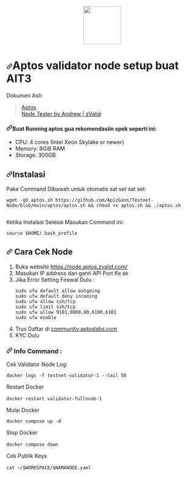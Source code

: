 <p align="center" dir="auto">
    <a target="_blank" rel="noopener noreferrer" href="https://user-images.githubusercontent.com/50621007/165930080-4f541b46-1ae3-461c-acc9-de72d7ab93b7.png"><img width="100" height="auto" src="https://user-images.githubusercontent.com/50621007/165930080-4f541b46-1ae3-461c-acc9-de72d7ab93b7.png" style="max-width: 100%;"></a>
  </p>
  <h1 dir="auto"><a id="user-content-aptos-validator-node-setup-for-ait2-updated-30062022" class="anchor" aria-hidden="true" href="#aptos-validator-node-setup-for-ait2-updated-30062022"><svg class="octicon octicon-link" viewBox="0 0 16 16" version="1.1" width="16" height="16" aria-hidden="true"><path fill-rule="evenodd" d="M7.775 3.275a.75.75 0 001.06 1.06l1.25-1.25a2 2 0 112.83 2.83l-2.5 2.5a2 2 0 01-2.83 0 .75.75 0 00-1.06 1.06 3.5 3.5 0 004.95 0l2.5-2.5a3.5 3.5 0 00-4.95-4.95l-1.25 1.25zm-4.69 9.64a2 2 0 010-2.83l2.5-2.5a2 2 0 012.83 0 .75.75 0 001.06-1.06 3.5 3.5 0 00-4.95 0l-2.5 2.5a3.5 3.5 0 004.95 4.95l1.25-1.25a.75.75 0 00-1.06-1.06l-1.25 1.25a2 2 0 01-2.83 0z"></path></svg></a>Aptos validator node setup buat AIT3</h1>
  <p dir="auto">Dokumen Asli:</p>
  <blockquote>
    <p dir="auto"><a href="https://aptos.dev/tutorials/validator-node/intro" rel="nofollow">Aptos </a><br>
    <a href="https://node.aptos.zvalid.com/" rel="nofollow">Node Tester by Andrew | zValid</a></p>
    </blockquote>
    <h4 dir="auto"><a id="user-content-for-running-an-aptos-node-on-incentivized-testnet-we-recommend-the-following" class="anchor" aria-hidden="true" href="#for-running-an-aptos-node-on-incentivized-testnet-we-recommend-the-following"><svg class="octicon octicon-link" viewBox="0 0 16 16" version="1.1" width="16" height="16" aria-hidden="true"><path fill-rule="evenodd" d="M7.775 3.275a.75.75 0 001.06 1.06l1.25-1.25a2 2 0 112.83 2.83l-2.5 2.5a2 2 0 01-2.83 0 .75.75 0 00-1.06 1.06 3.5 3.5 0 004.95 0l2.5-2.5a3.5 3.5 0 00-4.95-4.95l-1.25 1.25zm-4.69 9.64a2 2 0 010-2.83l2.5-2.5a2 2 0 012.83 0 .75.75 0 001.06-1.06 3.5 3.5 0 00-4.95 0l-2.5 2.5a3.5 3.5 0 004.95 4.95l1.25-1.25a.75.75 0 00-1.06-1.06l-1.25 1.25a2 2 0 01-2.83 0z"></path></svg></a>Buat Running aptos gua rekomendasiin spek seperti ini:</h4>
    <ul dir="auto">
        <li>CPU: 4 cores (Intel Xeon Skylake or newer)</li>
        <li>Memory: 8GiB RAM</li>
        <li>Storage: 300GB </li>
    </ul>
<h2 dir="auto"><a id="user-content-post-installation" class="anchor" aria-hidden="true" href="#post-installation"><svg class="octicon octicon-link" viewBox="0 0 16 16" version="1.1" width="16" height="16" aria-hidden="true"><path fill-rule="evenodd" d="M7.775 3.275a.75.75 0 001.06 1.06l1.25-1.25a2 2 0 112.83 2.83l-2.5 2.5a2 2 0 01-2.83 0 .75.75 0 00-1.06 1.06 3.5 3.5 0 004.95 0l2.5-2.5a3.5 3.5 0 00-4.95-4.95l-1.25 1.25zm-4.69 9.64a2 2 0 010-2.83l2.5-2.5a2 2 0 012.83 0 .75.75 0 001.06-1.06 3.5 3.5 0 00-4.95 0l-2.5 2.5a3.5 3.5 0 004.95 4.95l1.25-1.25a.75.75 0 00-1.06-1.06l-1.25 1.25a2 2 0 01-2.83 0z"></path></svg></a>Instalasi</h2>    
<p dir="auto">Pake Command Dibawah untuk otomatis sat set sat set:</p>
<pre class="notranslate"><code>wget -qO aptos.sh https://github.com/ApizGans/Testnet-Node/blob/main/aptos/aptos.sh &amp;&amp; chmod +x aptos.sh &amp;&amp; ./aptos.sh
    </code></pre>
<p dir="auto">Ketika Instalasi Selesai Masukan Command ini:</p>     
<pre class="notranslate"><code>source $HOME/.bash_profile</code></pre>
<h2 dir="auto"><svg class="octicon octicon-link" viewBox="0 0 16 16" version="1.1" width="16" height="16" aria-hidden="true"><path fill-rule="evenodd" d="M7.775 3.275a.75.75 0 001.06 1.06l1.25-1.25a2 2 0 112.83 2.83l-2.5 2.5a2 2 0 01-2.83 0 .75.75 0 00-1.06 1.06 3.5 3.5 0 004.95 0l2.5-2.5a3.5 3.5 0 00-4.95-4.95l-1.25 1.25zm-4.69 9.64a2 2 0 010-2.83l2.5-2.5a2 2 0 012.83 0 .75.75 0 001.06-1.06 3.5 3.5 0 00-4.95 0l-2.5 2.5a3.5 3.5 0 004.95 4.95l1.25-1.25a.75.75 0 00-1.06-1.06l-1.25 1.25a2 2 0 01-2.83 0z"></path></svg> Cara Cek Node </h2>
<ol dir="auto">
<li>Buka website <a href="https://node.aptos.zvalid.com/" rel="nofollow">https://node.aptos.zvalid.com/</a></li>
<li>Masukan IP address dan ganti API Port Ke <code>80</code></li>
<li>Jika Error Setting Firewal Dulu :</li>
<pre class="notranslate"><code>sudo ufw default allow outgoing
sudo ufw default deny incoming
sudo ufw allow ssh/tcp
sudo ufw limit ssh/tcp
sudo ufw allow 9101,8080,80,6180,6181
sudo ufw enable
</code></pre>
<li> Trus Daftar di <a href="https://community.aptoslabs.com/" rel="nofollow">community.aptoslabs.com</a></li>
<li> KYC Dulu </li>
</ol>
<h3 dir="auto"><svg class="octicon octicon-link" viewBox="0 0 16 16" version="1.1" width="16" height="16" aria-hidden="true"><path fill-rule="evenodd" d="M7.775 3.275a.75.75 0 001.06 1.06l1.25-1.25a2 2 0 112.83 2.83l-2.5 2.5a2 2 0 01-2.83 0 .75.75 0 00-1.06 1.06 3.5 3.5 0 004.95 0l2.5-2.5a3.5 3.5 0 00-4.95-4.95l-1.25 1.25zm-4.69 9.64a2 2 0 010-2.83l2.5-2.5a2 2 0 012.83 0 .75.75 0 001.06-1.06 3.5 3.5 0 00-4.95 0l-2.5 2.5a3.5 3.5 0 004.95 4.95l1.25-1.25a.75.75 0 00-1.06-1.06l-1.25 1.25a2 2 0 01-2.83 0z"></path></svg> Info Command :</h3>
<p dir="auto">Cek Validator Node Log:</p>
<pre class="notranslate"><code>docker logs -f testnet-validator-1 --tail 50</code></pre>
<p dir="auto"> Restart Docker</p>
<pre class="notranslate"><code>docker restart validator-fullnode-1 </code> </pre>
<p dir="auto"> Mulai Docker</p>
<pre class="notranslate"><code>docker compose up -d</code></pre>
<p dir="auto"> Stop Docker</p>
<pre class="notranslate"><code>docker compose down</code> </pre>
<p dir="auto"> Cek Publik Keys</p>
<pre class="notranslate"><code>cat ~/$WORKSPACE/$NAMANODE.yaml</code> </pre>